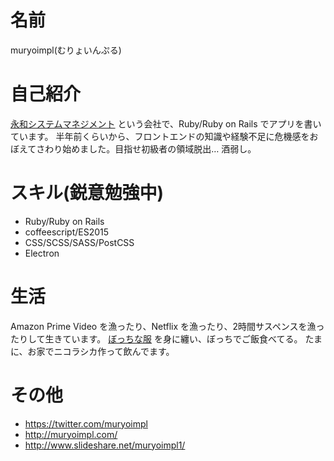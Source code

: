 # 名前

muryoimpl(むりょいんぷる)

# 自己紹介

[永和システムマネジメント](http://agile.esm.co.jp/index.html) という会社で、Ruby/Ruby on Rails でアプリを書いています。
半年前くらいから、フロントエンドの知識や経験不足に危機感をおぼえてさわり始めました。目指せ初級者の領域脱出…
酒弱し。

# スキル(鋭意勉強中)

- Ruby/Ruby on Rails
- coffeescript/ES2015
- CSS/SCSS/SASS/PostCSS
- Electron

# 生活

Amazon Prime Video を漁ったり、Netflix を漁ったり、2時間サスペンスを漁ったりして生きています。
[ぼっちな服](https://gist.github.com/igaiga/a10048e1ed7aadef8bdf) を身に纏い、ぼっちでご飯食べてる。
たまに、お家でニコラシカ作って飲んでます。


# その他

- https://twitter.com/muryoimpl
- http://muryoimpl.com/
- http://www.slideshare.net/muryoimpl1/
